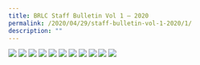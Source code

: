 ```yaml
---
title: BRLC Staff Bulletin Vol 1 – 2020
permalink: /2020/04/29/staff-bulletin-vol-1-2020/1/
description: ""
---
```



<img src="/images/BRLC-Staff-Bulletin-2020_1-page-001.jpg">
<img src="/images/BRLC-Staff-Bulletin-2020_1-page-002.jpg">
<img src="/images/BRLC-Staff-Bulletin-2020_1-page-003.jpg">
<img src="/images/BRLC-Staff-Bulletin-2020_1-page-004.jpg">
<img src="/images/BRLC-Staff-Bulletin-2020_1-page-005.jpg">
<img src="/images/BRLC-Staff-Bulletin-2020_1-page-006.jpg">
<img src="/images/BRLC-Staff-Bulletin-2020_1-page-007.jpg">
<img src="/images/BRLC-Staff-Bulletin-2020_1-page-008.jpg">
<img src="/images/BRLC-Staff-Bulletin-2020_1-page-009.jpg">
<img src="/images/BRLC-Staff-Bulletin-2020_1-page-010.jpg">
<img src="/images/BRLC-Staff-Bulletin-2020_1-page-011.jpg">
